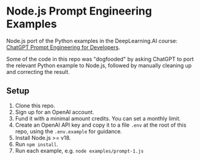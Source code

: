 # Node.js Prompt Engineering Examples

Node.js port of the Python examples in the DeepLearning.AI course:
[ChatGPT Prompt Engineering for Developers](https://learn.deeplearning.ai/chatgpt-prompt-eng).

Some of the code in this repo was "dogfooded" by asking ChatGPT to port the
relevant Python example to Node.js, followed by manually cleaning up and
correcting the result.

## Setup

1. Clone this repo.
2. Sign up for an OpenAI account.
3. Fund it with a minimal amount credits. You can set a monthly limit.
4. Create an OpenAI API key and copy it to a file `.env` at the root of this repo, using the `.env.example` for guidance.
5. Install Node.js >= v18.
6. Run `npm install`.
7. Run each example, e.g. `node examples/prompt-1.js`
